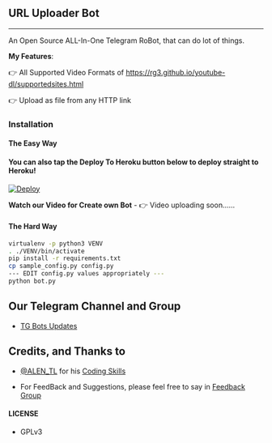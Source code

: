 ## URL Uploader Bot
---

An Open Source ALL-In-One Telegram RoBot, that can do lot of things.

**My Features**:

👉 All Supported Video Formats of https://rg3.github.io/youtube-dl/supportedsites.html

👉 Upload as file from any HTTP link

### Installation

#### The Easy Way

#### You can also tap the Deploy To Heroku button below to deploy straight to Heroku!

[![Deploy](https://www.herokucdn.com/deploy/button.svg)](https://heroku.com/deploy?template=https://github.com/ALENTL/Telegram-Useful-RenameBot)

**Watch our Video for Create own Bot** - 👉 Video uploading soon......

#### The Hard Way

```sh
virtualenv -p python3 VENV
. ./VENV/bin/activate
pip install -r requirements.txt
cp sample_config.py config.py
--- EDIT config.py values appropriately ---
python bot.py
```
## Our Telegram Channel and Group

* [TG Bots Updates](https://telegram.dog/feedback_alen)

## Credits, and Thanks to

* [@ALEN_TL](https://telegram.dog/ALEN_TL) for his [Coding Skills](https://telegram.dog/AnyDLBot)
- For FeedBack and Suggestions, please feel free to say in [Feedback Group](https://telegram.dog/feedback_alen)

#### LICENSE
- GPLv3
